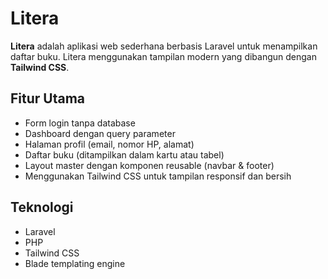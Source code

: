 # Litera 

**Litera** adalah aplikasi web sederhana berbasis Laravel untuk menampilkan daftar buku. Litera menggunakan tampilan modern yang dibangun dengan **Tailwind CSS**.

## Fitur Utama

- Form login tanpa database
- Dashboard dengan query parameter
- Halaman profil (email, nomor HP, alamat)
- Daftar buku (ditampilkan dalam kartu atau tabel)
- Layout master dengan komponen reusable (navbar & footer)
- Menggunakan Tailwind CSS untuk tampilan responsif dan bersih

## Teknologi

- Laravel
- PHP
- Tailwind CSS
- Blade templating engine
